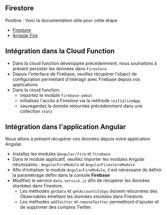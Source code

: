 ## Firestore

Positive
: Voici la documentation utile pour cette étape

- [Firestore](https://firebase.google.com/docs/firestore/quickstart)
- [Angular Fire](https://github.com/angular/angularfire2/blob/master/docs/firestore/collections.md)

## Intégration dans la Cloud Function

- Dans la cloud function développée précédemment, nous souhaitons à présent persister les données dans `Firestore`
- Depuis l'interface de Firebase, veuillez récupérer l'object de configuration permettant d'intéragir avec Firebase depuis vos applications
- Dans la cloud function,
  - importez le module `firebase-admin`
  - initialisez l'accès à Firestore via la méthode `initializeApp`.
  - sauvegardez la donnée retournée précédemment dans une collection `stats`

## Intégration dans l'application Angular

Nous allons à présent récupérer ces données depuis notre application Angular.

- Installez les modules `@angular/fire` et `firebase`
- Dans le module applicatif, veuillez importer les modules Angular nécessaires : `AngularFireModule` et `AngularFirestoreModule`
- Afin d'initialiser le module `AngularFireModule`, il est nécessaire de définir la paramètrage défini dans la console **Firebase**
- Modifiez le service `data.service.js` afin de récupérer les données stockées dans Firestore.
  - Les méthodes `getData` et `getAccountsToSpy` doivent retournées des Observables émettant les données stockées dans Firestore.
  - Les méthodes `addTwitter` et `removeTwitter` permettront d'ajouter et de supprimer des comptes Twitter.
